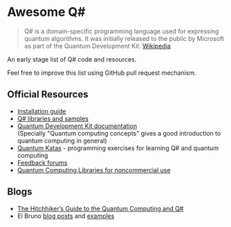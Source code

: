 # Awesome Q#

> Q# is a domain-specific programming language used for expressing quantum algorithms. It was initially released to the public by Microsoft as part of the Quantum Development Kit. [Wikipedia](https://en.wikipedia.org/wiki/Q_Sharp)

An early stage list of Q# code and resources.

Feel free to improve this list using GitHub pull request mechanism.

<!--
[![Awesome](https://cdn.rawgit.com/sindresorhus/awesome/d7305f38d29fed78fa85652e3a63e154dd8e8829/media/badge.svg)](https://github.com/sindresorhus/awesome)
-->

## Official Resources
* [Installation guide](https://docs.microsoft.com/en-us/quantum/quantum-installconfig)
* [Q# libraries and samples](https://github.com/Microsoft/quantum)
* [Quantum Development Kit documentation](https://docs.microsoft.com/en-us/quantum/)
  <br>(Specially "Quantum computing concepts" gives a good introduction to quantum computing in general)
* [Quantum Katas](https://github.com/Microsoft/QuantumKatas/) - programming exercises for learning Q# and quantum computing
* [Feedback forums](https://quantum.uservoice.com/)
* [Quantum Computing Libraries for noncommercial use](https://github.com/Microsoft/Quantum-NC)

## Blogs
* [The Hitchhiker’s Guide to the Quantum Computing and Q#](https://blogs.msdn.microsoft.com/uk_faculty_connection/2018/02/26/the-hitchhikers-guide-to-the-quantum-computing-and-q-blog/)
* El Bruno [blog posts](https://elbruno.com/tag/q/) and [examples](https://github.com/elbruno/Blog/search?utf8=✓&q=extension%3Aqs&type=)
